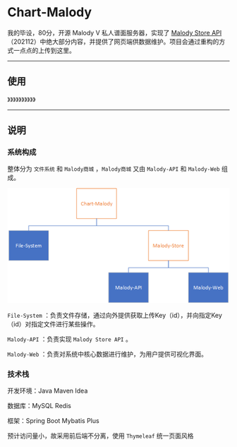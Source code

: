 # Chart-Malody

我的毕设，80分，开源 Malody V 私人谱面服务器，实现了 [Malody Store API](https://gitlab.com/mugzone_team/malody_store_api)（202112）中绝大部分内容，并提供了网页端供数据维护。项目会通过重构的方式一点点的上传到这里。

---

## 使用

》》》》》》》》》》

---

## 说明

### 系统构成

整体分为 `文件系统` 和 `Malody商城` ，`Malody商城` 又由 `Malody-API`  和 `Malody-Web` 组成。

![image-20220607161337228](https://github.com/windors/chart-malody/blob/master/imgs/image-20220607161337228.png)

`File-System` ：负责文件存储，通过向外提供获取上传Key（id），并向指定Key（id）对指定文件进行某些操作。



`Malody-API`   ：负责实现 `Malody Store API` 。

`Malody-Web`   ：负责对系统中核心数据进行维护，为用户提供可视化界面。

### 技术栈

开发环境：Java   Maven   Idea

数据库：MySQL   Redis

框架：Spring Boot   Mybatis Plus

预计访问量小，故采用前后端不分离，使用 `Thymeleaf` 统一页面风格
